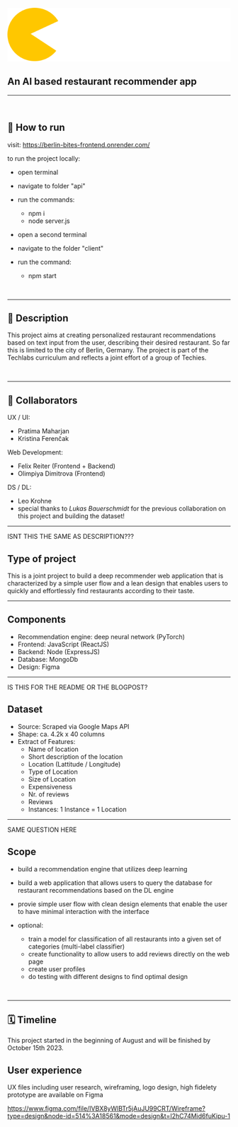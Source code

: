 ![Berlin Bites Logo](./client/src/logo/logo-simple-text-very-small-white.svg)

## An AI based restaurant recommender app
----

<br>

## 💾 How to run

visit: https://berlin-bites-frontend.onrender.com/


to run the project locally:
- open terminal
- navigate to folder "api"
- run the commands:
  - npm i
  - node server.js

- open a second terminal
- navigate to the folder "client"
- run the command:
  - npm start

<br>

-------
## 📒 Description
This project aims at creating personalized restaurant recommendations based on text input from the user, describing their desired restaurant. So far this is limited to the city of Berlin, Germany. The project is part of the Techlabs curriculum and reflects a joint effort of a group of Techies.

<br>

-----
## 🐸 Collaborators
UX / UI:
- Pratima Maharjan
- Kristina Ferenčak

Web Development:
- Felix Reiter (Frontend + Backend)
- Olimpiya Dimitrova (Frontend)

DS / DL:
- Leo Krohne
- special thanks to *Lukas Bauerschmidt* for the previous collaboration on this project and building the dataset!


----

ISNT THIS THE SAME AS DESCRIPTION???

## Type of project
This is a joint project to build a deep recommender web application that is characterized by a simple user flow and a lean design that enables users to quickly and effortlessly find restaurants according to their taste.

-----

## Components
- Recommendation engine: deep neural network (PyTorch)
- Frontend: JavaScript (ReactJS)
- Backend: Node (ExpressJS)
- Database: MongoDb
- Design: Figma

------

IS THIS FOR THE README OR THE BLOGPOST?

## Dataset
- Source: Scraped via Google Maps API
- Shape: ca. 4.2k x 40 columns
- Extract of Features:
    - Name of location
    - Short description of the location
    - Location (Lattitude / Longitude)
    - Type of Location
    - Size of Location
    - Expensiveness
    - Nr. of reviews
    - Reviews
    - Instances: 1 Instance = 1 Location

----- 

SAME QUESTION HERE

## Scope
- build a recommendation engine that utilizes deep learning
- build a web application that allows users to query the database for restaurant recommendations based on the DL engine
- provie simple user flow with clean design elements that enable the user to have minimal interaction with the interface

- optional:
    - train a model for classification of all restaurants into a given set of categories (multi-label classifier)
    - create functionality to allow users to add reviews directly on the web page
    - create user profiles
    - do testing with different designs to find optimal design

<br>

----------

## 🗓 Timeline
This project started in the beginning of August and will be finished by October 15th 2023. 

## User experience
UX files including user research, wireframing, logo design, high fidelety prototype are available on Figma

https://www.figma.com/file/IVBX8yWlBTr5jAuJU99CRT/Wireframe?type=design&node-id=514%3A18561&mode=design&t=I2hC74Mid6fuKipu-1